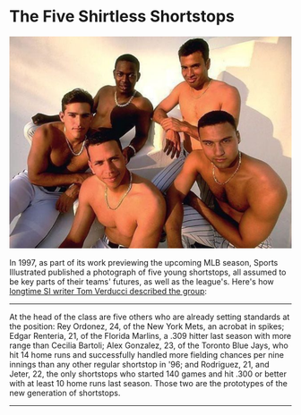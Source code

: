# The Five Shirtless Shortstops

![screenshot](shortstops.png)

In 1997, as part of its work previewing the upcoming MLB season, Sports Illustrated published a photograph of five young shortstops, all assumed to be key parts of their teams' futures, as well as the league's. Here's how [longtime SI writer Tom Verducci described the group](https://www.si.com/vault/1997/02/24/223063/long-on-shortstops-the-yankees-derek-jeter-is-part-of-a-rich-crop-of-young-players-who-are-redefining-the-position):

***
At the head of the class are five others who are already setting standards at the position: Rey Ordonez, 24, of the New York Mets, an acrobat in spikes; Edgar Renteria, 21, of the Florida Marlins, a .309 hitter last season with more range than Cecilia Bartoli; Alex Gonzalez, 23, of the Toronto Blue Jays, who hit 14 home runs and successfully handled more fielding chances per nine innings than any other regular shortstop in '96; and Rodriguez, 21, and Jeter, 22, the only shortstops who started 140 games and hit .300 or better with at least 10 home runs last season. Those two are the prototypes of the new generation of shortstops.
***
